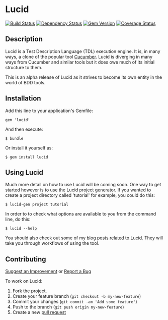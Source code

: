 Lucid
=====

[![Build Status](https://secure.travis-ci.org/jnyman/lucid.png)](http://travis-ci.org/jnyman/lucid)
[![Dependency Status](https://gemnasium.com/jnyman/lucid.png)](https://gemnasium.com/jnyman/lucid)
[![Gem Version](https://badge.fury.io/rb/lucid.png)](http://badge.fury.io/rb/lucid)
[![Coverage Status](https://coveralls.io/repos/jnyman/lucid/badge.png?branch=master)](https://coveralls.io/r/jnyman/lucid)

Description
-----------

Lucid is a Test Description Language (TDL) execution engine. It is, in many ways, a clone of the popular tool [Cucumber](http://cukes.info/). Lucid is diverging in many ways from Cucumber and similar tools but it does owe much of its initial structure to them.

This is an alpha release of Lucid as it strives to become its own entity in the world of BDD tools.


Installation
------------

Add this line to your application's Gemfile:

    gem 'lucid'

And then execute:

    $ bundle

Or install it yourself as:

    $ gem install lucid


Using Lucid
-----------

Much more detail on how to use Lucid will be coming soon. One way to get started however is to use the Lucid project generator. If you wanted to create a project directory called 'tutorial' for example, you could do this:

    $ lucid-gen project tutorial

In order to to check what options are available to you from the command line, do this:

    $ lucid --help

You should also check out some of my [blog posts related to Lucid](http://testerstories.com/?cat=24). They will take you through workflows of using the tool.


Contributing
------------

[Suggest an Improvement](https://github.com/jnyman/lucid/issues) or [Report a Bug](https://github.com/jnyman/lucid/issues)

To work on Lucid:

1. Fork the project.
2. Create your feature branch (`git checkout -b my-new-feature`)
3. Commit your changes (`git commit -am 'Add some feature'`)
4. Push to the branch (`git push origin my-new-feature`)
5. Create a new [pull request](https://help.github.com/articles/using-pull-requests)
